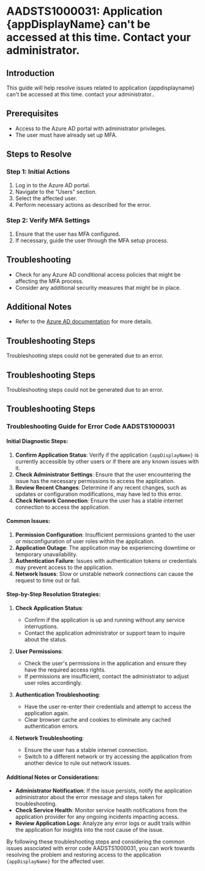 # AADSTS1000031: Application {appDisplayName} can't be accessed at this time. Contact your administrator.

## Introduction

This guide will help resolve issues related to application {appdisplayname}
can't be accessed at this time. contact your administrator..

## Prerequisites

* Access to the Azure AD portal with administrator privileges.
* The user must have already set up MFA.

## Steps to Resolve

### Step 1: Initial Actions

1. Log in to the Azure AD portal.
2. Navigate to the "Users" section.
3. Select the affected user.
4. Perform necessary actions as described for the error.

### Step 2: Verify MFA Settings

1. Ensure that the user has MFA configured.
2. If necessary, guide the user through the MFA setup process.

## Troubleshooting

* Check for any Azure AD conditional access policies that might be affecting the
  MFA process.
* Consider any additional security measures that might be in place.

## Additional Notes

* Refer to the
  [Azure AD documentation](https://learn.microsoft.com/en-us/azure/active-directory/)
  for more details.

## Troubleshooting Steps

Troubleshooting steps could not be generated due to an error.

## Troubleshooting Steps

Troubleshooting steps could not be generated due to an error.

## Troubleshooting Steps

### Troubleshooting Guide for Error Code AADSTS1000031

#### Initial Diagnostic Steps:

1. **Confirm Application Status**: Verify if the application `{appDisplayName}`
   is currently accessible by other users or if there are any known issues with
   it.
2. **Check Administrator Settings**: Ensure that the user encountering the issue
   has the necessary permissions to access the application.
3. **Review Recent Changes**: Determine if any recent changes, such as updates
   or configuration modifications, may have led to this error.
4. **Check Network Connection**: Ensure the user has a stable internet
   connection to access the application.

#### Common Issues:

1. **Permission Configuration**: Insufficient permissions granted to the user or
   misconfiguration of user roles within the application.
2. **Application Outage**: The application may be experiencing downtime or
   temporary unavailability.
3. **Authentication Failure**: Issues with authentication tokens or credentials
   may prevent access to the application.
4. **Network Issues**: Slow or unstable network connections can cause the
   request to time out or fail.

#### Step-by-Step Resolution Strategies:

1. **Check Application Status**:

   * Confirm if the application is up and running without any service
     interruptions.
   * Contact the application administrator or support team to inquire about the
     status.

2. **User Permissions**:

   * Check the user's permissions in the application and ensure they have the
     required access rights.
   * If permissions are insufficient, contact the administrator to adjust user
     roles accordingly.

3. **Authentication Troubleshooting**:

   * Have the user re-enter their credentials and attempt to access the
     application again.
   * Clear browser cache and cookies to eliminate any cached authentication
     errors.

4. **Network Troubleshooting**:
   * Ensure the user has a stable internet connection.
   * Switch to a different network or try accessing the application from another
     device to rule out network issues.

#### Additional Notes or Considerations:

* **Administrator Notification**: If the issue persists, notify the application
  administrator about the error message and steps taken for troubleshooting.
* **Check Service Health**: Monitor service health notifications from the
  application provider for any ongoing incidents impacting access.
* **Review Application Logs**: Analyze any error logs or audit trails within the
  application for insights into the root cause of the issue.

By following these troubleshooting steps and considering the common issues
associated with error code AADSTS1000031, you can work towards resolving the
problem and restoring access to the application `{appDisplayName}` for the
affected user.
